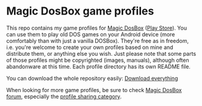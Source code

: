 # Magic DosBox game profiles

This repo contains my game profiles for [Magic DosBox] ([Play Store]). You can
use them to play old DOS games on your Android device (more comfortably than
with just a vanilla DOSBox). They're free as in freedom, i.e. you're welcome to
create your own profiles based on mine and distribute them, or anything else
you wish. Just please note that some parts of those profiles might be
copyrighted (images, manuals), although often abandonware at this time. Each
profile directory has its own README file.

You can download the whole repository easily: [Download everything]

When looking for more game profiles, be sure to check [Magic DosBox forum],
especially the [profile sharing category].

[Magic DosBox]: http://magicbox.imejl.sk/magic-box/
[Play Store]: https://play.google.com/store/apps/details?id=bruenor.magicbox
[Download everything]: https://github.com/kparal/MagicDosbox-Profiles/archive/master.zip
[Magic DosBox forum]: http://magicbox.imejl.sk/forum/
[profile sharing category]: http://magicbox.imejl.sk/forums/forum/mgc-files-sharing/
